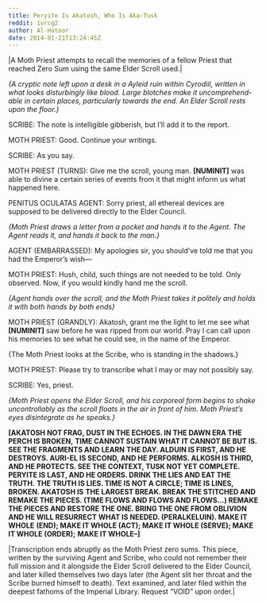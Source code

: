 ```yaml
---
title: Peryite Is Akatosh, Who Is Aka-Tusk
reddit: 1vrcg2
author: Al-Hatoor
date: 2014-01-21T13:24:45Z
---
```


|A Moth Priest attempts to recall the memories of a fellow Priest that reached
Zero Sum using the same Elder Scroll used.|

*{A cryptic note left upon a desk in a Ayleid ruin within Cyrodiil, written in*
*what looks disturbingly like blood. Large blotches make it uncomprehend-able*
*in certain places, particularly towards the end. An Elder Scroll rests upon*
*the floor.}*

SCRIBE: The note is intelligible gibberish, but I’ll add it to the report.

MOTH PRIEST: Good. Continue your writings.

SCRIBE: As you say.

MOTH PRIEST (TURNS): Give me the scroll, young man. **\[NUMINIT]** was able to
divine a certain series of events from it that might inform us what happened
here.

PENITUS OCULATAS AGENT: Sorry priest, all ethereal devices are supposed to be
delivered directly to the Elder Council.

*{Moth Priest draws a letter from a pocket and hands it to the Agent. The Agent*
*reads it, and hands it back to the man.}*

AGENT (EMBARRASSED): My apologies sir, you should’ve told me that you had the
Emperor’s wish—

MOTH PRIEST: Hush, child, such things are not needed to be told. Only observed.
Now, if you would kindly hand me the scroll.

*{Agent hands over the scroll, and the Moth Priest takes it politely and holds*
*it with both hands by both ends}*

MOTH PRIEST (GRANDLY): Akatosh, grant me the light to let me see what
**\[NUMINIT]** saw before he was ripped from our world. Pray I can call upon his
memories to see what he could see, in the name of the Emperor.

{The Moth Priest looks at the Scribe, who is standing in the shadows.}

MOTH PRIEST: Please try to transcribe what I may or may not possibly say.

SCRIBE: Yes, priest.

*{Moth Priest opens the Elder Scroll, and his corporeal form begins to shake*
*uncontrollably as the scroll floats in the air in front of him. Moth Priest’s*
*eyes disintegrate as he speaks.}*

**\[AKATOSH NOT FRAG, DUST IN THE ECHOES. IN THE DAWN ERA THE PERCH IS BROKEN,**
**TIME CANNOT SUSTAIN WHAT IT CANNOT BE BUT IS. SEE THE FRAGMENTS AND LEARN**
**THE DAY. ALDUIN IS FIRST, AND HE DESTROYS. AURI-EL IS SECOND, AND HE**
**PERFORMS. ALKOSH IS THIRD, AND HE PROTECTS. SEE THE CONTEXT, TUSK NOT YET**
**COMPLETE. PERYITE IS LAST, AND HE ORDERS. DRINK THE LIES AND EAT THE TRUTH.**
**THE TRUTH IS LIES. TIME IS NOT A CIRCLE; TIME IS LINES, BROKEN. AKATOSH IS**
**THE LARGEST BREAK. BREAK THE STITCHED AND REMAKE THE PIECES. (TIME FLOWS AND**
**FLOWS AND FLOWS…) REMAKE THE PIECES AND RESTORE THE ONE. BRING THE ONE FROM**
**OBLIVION AND HE WILL RESURRECT WHAT IS NEEDED. (PERALKELUIN). MAKE IT WHOLE**
**(END); MAKE IT WHOLE (ACT); MAKE IT WHOLE (SERVE); MAKE IT WHOLE (ORDER);**
**MAKE IT WHOLE–]**

|Transcription ends abruptly as the Moth Priest zero sums. This piece, written
by the surviving Agent and Scribe, who could not remember their full mission and
it alongside the Elder Scroll delivered to the Elder Council, and later killed
themselves two days later (the Agent slit her throat and the Scribe burned
himself to death). Text examined, and later filed within the deepest fathoms of
the Imperial Library. Request “VOID” upon order.|
